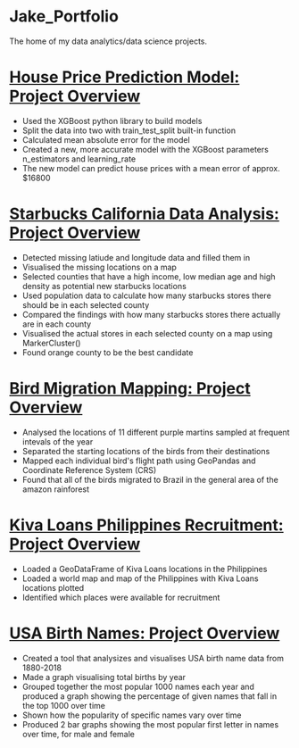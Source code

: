 # Jake_Portfolio
The home of my data analytics/data science projects.

# [House Price Prediction Model: Project Overview](https://github.com/jakeockerby/House-Price-Predictor)
- Used the XGBoost python library to build models
- Split the data into two with train_test_split built-in function
- Calculated mean absolute error for the model
- Created a new, more accurate model with the XGBoost parameters n_estimators and learning_rate
- The new model can predict house prices with a mean error of approx. $16800

# [Starbucks California Data Analysis: Project Overview](https://github.com/jakeockerby/Starbucks-California-Data-Analysis)
- Detected missing latiude and longitude data and filled them in
- Visualised the missing locations on a map
- Selected counties that have a high income, low median age and high density as potential new starbucks locations
- Used population data to calculate how many starbucks stores there should be in each selected county
- Compared the findings with how many starbucks stores there actually are in each county
- Visualised the actual stores in each selected county on a map using MarkerCluster()
- Found orange county to be the best candidate

# [Bird Migration Mapping: Project Overview](https://github.com/jakeockerby/Bird-Migration)
- Analysed the locations of 11 different purple martins sampled at frequent intevals of the year
- Separated the starting locations of the birds from their destinations
- Mapped each individual bird's flight path using GeoPandas and Coordinate Reference System (CRS)
- Found that all of the birds migrated to Brazil in the general area of the amazon rainforest

# [Kiva Loans Philippines Recruitment: Project Overview](https://github.com/jakeockerby/Kiva-Loans)
- Loaded a GeoDataFrame of Kiva Loans locations in the Philippines
- Loaded a world map and map of the Philippines with Kiva Loans locations plotted
- Identified which places were available for recruitment

# [USA Birth Names: Project Overview](https://github.com/jakeockerby/USA-Birth-Names)
- Created a tool that analysizes and visualises USA birth name data from 1880-2018
- Made a graph visualising total births by year
- Grouped together the most popular 1000 names each year and produced a graph showing the percentage of given names that fall in the top 1000 over time
- Shown how the popularity of specific names vary over time
- Produced 2 bar graphs showing the most popular first letter in names over time, for male and female
